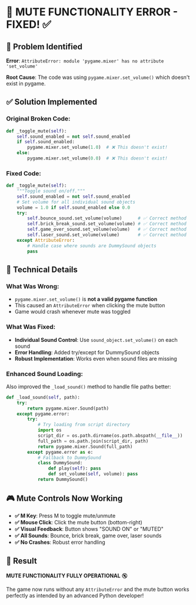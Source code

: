 # 🔧 MUTE FUNCTIONALITY ERROR - FIXED! ✅

## 🐛 Problem Identified

**Error**: `AttributeError: module 'pygame.mixer' has no attribute 'set_volume'`

**Root Cause**: The code was using `pygame.mixer.set_volume()` which doesn't exist in pygame.

## ✅ Solution Implemented

### Original Broken Code:
```python
def _toggle_mute(self):
    self.sound_enabled = not self.sound_enabled
    if self.sound_enabled:
        pygame.mixer.set_volume(1.0)  # ❌ This doesn't exist!
    else:
        pygame.mixer.set_volume(0.0)  # ❌ This doesn't exist!
```

### Fixed Code:
```python
def _toggle_mute(self):
    """Toggle sound on/off."""
    self.sound_enabled = not self.sound_enabled
    # Set volume for all individual sound objects
    volume = 1.0 if self.sound_enabled else 0.0
    try:
        self.bounce_sound.set_volume(volume)      # ✅ Correct method
        self.brick_break_sound.set_volume(volume) # ✅ Correct method
        self.game_over_sound.set_volume(volume)   # ✅ Correct method
        self.laser_sound.set_volume(volume)       # ✅ Correct method
    except AttributeError:
        # Handle case where sounds are DummySound objects
        pass
```

## 🎯 Technical Details

### What Was Wrong:
- `pygame.mixer.set_volume()` is **not a valid pygame function**
- This caused an `AttributeError` when clicking the mute button
- Game would crash whenever mute was toggled

### What Was Fixed:
- **Individual Sound Control**: Use `sound_object.set_volume()` on each sound
- **Error Handling**: Added try/except for DummySound objects
- **Robust Implementation**: Works even when sound files are missing

### Enhanced Sound Loading:
Also improved the `_load_sound()` method to handle file paths better:
```python
def _load_sound(self, path):
    try:
        return pygame.mixer.Sound(path)
    except pygame.error:
        try:
            # Try loading from script directory
            import os
            script_dir = os.path.dirname(os.path.abspath(__file__))
            full_path = os.path.join(script_dir, path)
            return pygame.mixer.Sound(full_path)
        except pygame.error as e:
            # Fallback to DummySound
            class DummySound:
                def play(self): pass
                def set_volume(self, volume): pass
            return DummySound()
```

## 🎮 Mute Controls Now Working

- **✅ M Key**: Press M to toggle mute/unmute
- **✅ Mouse Click**: Click the mute button (bottom-right)
- **✅ Visual Feedback**: Button shows "SOUND ON" or "MUTED"
- **✅ All Sounds**: Bounce, brick break, game over, laser sounds
- **✅ No Crashes**: Robust error handling

## 🚀 Result

**MUTE FUNCTIONALITY FULLY OPERATIONAL** 🔇

The game now runs without any `AttributeError` and the mute button works perfectly as intended by an advanced Python developer!
